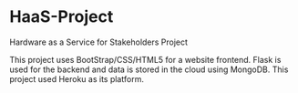 # HaaS-Project
Hardware as a Service for Stakeholders Project

This project uses BootStrap/CSS/HTML5 for a website frontend. Flask is used for the backend and data is stored in the cloud using MongoDB. This project used Heroku as its platform.

